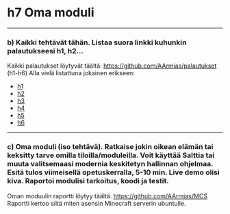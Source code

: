 # h7 Oma moduli

-----------------------

### b) Kaikki tehtävät tähän. Listaa suora linkki kuhunkin palautukseesi h1, h2...

Kaikki palautukset löytyvät täältä: https://github.com/AArmias/palautukset  (h1-h6)
Alla vielä listattuna jokainen erikseen:

- [h1](https://github.com/AArmias/palautukset/blob/13c9556dd7dfd6d5035c213d8d9cb644485ec3c2/h1/2022-04-06.md)
- [h2](https://github.com/AArmias/palautukset/blob/13c9556dd7dfd6d5035c213d8d9cb644485ec3c2/h2/h2%20palautus.md)
- [h3](https://github.com/AArmias/palautukset/blob/13c9556dd7dfd6d5035c213d8d9cb644485ec3c2/h3/h3_Versionhallinta.md)
- [h4](https://github.com/AArmias/palautukset/blob/13c9556dd7dfd6d5035c213d8d9cb644485ec3c2/h4/h4palautus.md)
- [h5](https://github.com/AArmias/palautukset/blob/13c9556dd7dfd6d5035c213d8d9cb644485ec3c2/h5/h5palautus.md)
- [h6](https://github.com/AArmias/palautukset/blob/13c9556dd7dfd6d5035c213d8d9cb644485ec3c2/h6/h6palautus.md)

-------------------
### c) Oma moduli (iso tehtävä). Ratkaise jokin oikean elämän tai keksitty tarve omilla tiloilla/moduleilla. Voit käyttää Salttia tai muuta valitsemaasi modernia keskitetyn hallinnan ohjelmaa. Esitä tulos viimeisellä opetuskerralla, 5-10 min. Live demo olisi kiva. Raportoi modulisi tarkoitus, koodi ja testit.


Oman moduulin raportti löytyy täältä. https://github.com/AArmias/MCS
Raportti kertoo siitä miten asensin Minecraft serverin ubuntulle. 

